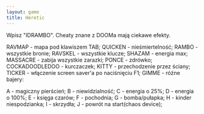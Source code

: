 ```yaml
---
layout: game
title: Heretic
---
```


Wpisz "IDRAMBO". Cheaty znane z DOOMa mają ciekawe efekty.

RAVMAP         		- mapa pod klawiszem TAB;
QUICKEN            		- nieśmiertelność;
RAMBO              		- wszystkie bronie;
RAVSKEL            		- wszystkie klucze;
SHAZAM             		- energia max;
MASSACRE           		- zabija wszystkie zarazki;
PONCE          		- zdrówko;
COCKADOODLEDOO	- kurczaczek;
KITTY          		- przechodzenie przez ściany;
TICKER         		- włączenie screen saver'a po 
naciśnięciu F1;
GIMME          		- różne bajery:

A 	- magiczny pierścień;
B 	- niewidzialność;
C 	- energia o 25%;
D 	- energia o 100%;
E 	- księga czarów;
F 	- pochodnia;
G 	- bomba/pułapka;
H 	- kinder niespodzianka;
I 	- skrzydła;
J 	- powrót na start(chaos device);

